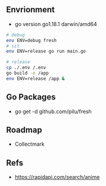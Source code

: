 ## Envrionment

- go version go1.18.1 darwin/amd64

```bash
# debug
env ENV=debug fresh
# sit
env ENV=release go run main.go

# release
cp ./.env /.env
go build -o /app
env ENV=release /app &
```

## Go Packages

- go get -d github.com/pilu/fresh

## Roadmap

- Collectmark

## Refs

- https://rapidapi.com/search/anime
